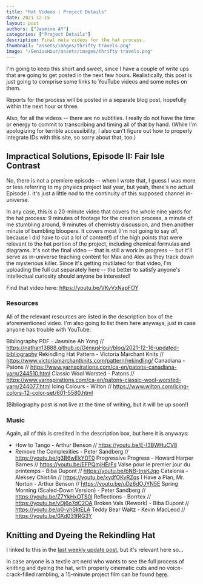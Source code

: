 ```yaml
---
title: "Hat Videos | Project Details"
date: 2021-12-15
layout: post
authors: ["Jasmine AY"]
categories: ["Project Details"]
description: Final meta videos for the hat process.
thumbnail: "assets/images/thrifty travels.png"
image: "/GeniusHour/assets/images/thrifty travels.png"
---
```


I'm going to keep this short and sweet, since I have a couple of write ups that are going to get posted in the next few hours. Realistically, this post is just going to comprise some links to YouTube videos and some notes on them.

Reports for the process will be posted in a separate blog post, hopefully within the next hour or three.

Also, for all the videos -- there are no subtitles. I really do not have the time or energy to commit to transcribing and timing all of that by hand. (While I'm apologizing for terrible accessibility, I also can't figure out how to properly integrate IDs with this site, so sorry about that, too.)

## Impractical Solutions, Episode II: Fair Isle Contrast

No, there is not a premiere episode -- when I wrote that, I guess I was more or less referring to my physics project last year, but yeah, there's no actual Episode I. It's just a little nod to the continuity of this supposed channel in-universe.

In any case, this is a 20-minute video that covers the whole nine yards for the hat process: 9 minutes of footage for the creation process, a minute of me stumbling around, 9 minutes of chemistry discussion, and then another minute of bumbling bloopers. It covers most (I'm not going to say _all_, because I did have to cut a lot of content!) of the high points that were relevant to the hat portion of the project, including chemical formulas and diagrams. It's not the final video -- that is still a work in progress -- but it'll serve as in-universe teaching content for Max and Alex as they track down the mysterious killer. Since it's getting mutilated for that video, I'm uploading the full cut separately here -- the better to satisfy anyone's intellectual curiosity should anyone be interested!

Find that video here: https://youtu.be/VKyVxNapFOY

### Resources

All of the relevant resources are listed in the description box of the aforementioned video. I'm also going to list them here anyways, just in case anyone has trouble with YouTube.

Bibliography PDF - Jasmine Ah Yong // https://nathan13888.github.io/GeniusHour/blog/2021-12-16-updated-bibliography
Rekindling Hat Pattern - Victoria Marchant Knits // https://www.victoriamarchantknits.com/pattern/rekindling/
Canadiana - Patons // https://www.yarnspirations.com/ca-en/patons-canadiana-yarn/244510.html
Classic Wool Worsted - Patons // https://www.yarnspirations.com/ca-en/patons-classic-wool-worsted-yarn/244077.html
Icing Colours - Wilton // https://www.wilton.com/icing-colors-12-color-set/601-5580.html

(Bibliography post is not live at the time of writing, but it will be up soon!)

### Music

Again, all of this is credited in the description box, but here it is anyways:

- How to Tango - Arthur Benson // https://youtu.be/E-I3BWHuCV8
- Remove the Complexities - Peter Sandberg // https://youtu.be/g3B6wEkYDT0
Progressive Progress - Howard Harper Barnes // https://youtu.be/EFPQmjHErFs
Valse pour le premier jour du printemps - Biba Dupont // https://youtu.be/bNB-tnsKJqo
Catalonia - Aleksey Chistilin // https://youtu.be/xydfOKvRZqs
I Have a Plan, Mr. Norton - Arthur Benson // https://youtu.be/uDz6dOJYN5E
Spring Morning (Scaled-Down Version) - Peter Sandberg // https://youtu.be/Z7YkHxOTS0I
Reflections - Borrtex // https://youtu.be/vDj6o7dC2OA
Broken Vals (Rework) - Biba Dupont // https://youtu.be/p0-yhSktELA
Teddy Bear Waltz - Kevin MacLeod // https://youtu.be/0Xd031fRG3Y

## Knitting and Dyeing the Rekindling Hat

I linked to this in the [last weekly update post](https://nathan13888.github.io/GeniusHour/blog/2021-12-11-week-vii-weekly-update/), but it's relevant here so...

In case anyone is a textile art nerd who wants to see the full process of knitting and dyeing the hat, with properly cinematic cuts and no voice-crack-filled rambling, a 15-minute project film can be found [here](https://youtu.be/7xaW4bBOjN0).
